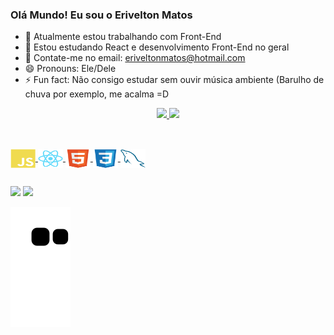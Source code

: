 ### Olá Mundo! Eu sou o Erivelton Matos 
- 🔭 Atualmente estou trabalhando com Front-End 
- 🌱 Estou estudando React e desenvolvimento Front-End no geral 
- 💬 Contate-me no email: eriveltonmatos@hotmail.com 
- 😄 Pronouns: Ele/Dele 
- ⚡ Fun fact: Não consigo estudar sem ouvir música ambiente (Barulho de chuva por exemplo, me acalma =D 
<div align="center"> 
<a href="https://github.com/EriveltonMatos"> 
<img height="170em" src="https://github-readme-stats.vercel.app/api?username=eriveltonmatos&show_icons=true&theme=chartreuse-dark&include_all_commits=true&count_private=true"/> 
<img height="170em" src="https://github-readme-stats.vercel.app/api/top-langs/?username=eriveltonmatos&layout=compact&langs_count=7&theme=chartreuse-dark"/> 
</div>
  
##
  
<div style="display: inline_block"><br> 
<img align="center" alt="erivelton-Js" height="30" width="40" src="https://raw.githubusercontent.com/devicons/devicon/master/icons/javascript/javascript-plain.svg"> 
<img align="center" alt="erivelton-React" height="30" width="40" src="https://raw.githubusercontent.com/devicons/devicon/master/icons/react/react-original.svg"> 
<img align="center" alt="erivelton-HTML" height="30" width="40" src="https://raw.githubusercontent.com/devicons/devicon/master/icons/html5/html5-original.svg"> 
<img align="center" alt="erivelton-CSS" height="30" width="40" src="https://raw.githubusercontent.com/devicons/devicon/master/icons/css3/css3-original.svg"> 
<img align="center" alt="erivelton-Csharp" height="30" width="40" src="https://raw.githubusercontent.com/devicons/devicon/master/icons/mysql/mysql-original.svg"> 
</div> 

## 
  
<div> <a href = "mailto:eriveltonmatos@hotmail.com">
<img src="https://img.shields.io/badge/Microsoft_Outlook-0078D4?style=for-the-badge&logo=microsoft-outlook&logoColor=white"></a> <a href="https://www.linkedin.com/in/erivelton-matos-5a7587123" target="_blank">
<img src="https://img.shields.io/badge/-LinkedIn-%230077B5?style=for-the-badge&logo=linkedin&logoColor=white" target="_blank"></a> </div> 

![Snake animation](https://github.com/EriveltonMatos/EriveltonMatos/blob/output/github-contribution-grid-snake.svg)
